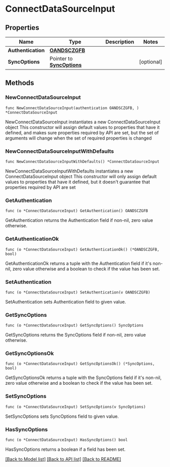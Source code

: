 # ConnectDataSourceInput

## Properties

Name | Type | Description | Notes
------------ | ------------- | ------------- | -------------
**Authentication** | [**OANDSCZGFB**](OANDSCZGFB.md) |  | 
**SyncOptions** | Pointer to [**SyncOptions**](SyncOptions.md) |  | [optional] 

## Methods

### NewConnectDataSourceInput

`func NewConnectDataSourceInput(authentication OANDSCZGFB, ) *ConnectDataSourceInput`

NewConnectDataSourceInput instantiates a new ConnectDataSourceInput object
This constructor will assign default values to properties that have it defined,
and makes sure properties required by API are set, but the set of arguments
will change when the set of required properties is changed

### NewConnectDataSourceInputWithDefaults

`func NewConnectDataSourceInputWithDefaults() *ConnectDataSourceInput`

NewConnectDataSourceInputWithDefaults instantiates a new ConnectDataSourceInput object
This constructor will only assign default values to properties that have it defined,
but it doesn't guarantee that properties required by API are set

### GetAuthentication

`func (o *ConnectDataSourceInput) GetAuthentication() OANDSCZGFB`

GetAuthentication returns the Authentication field if non-nil, zero value otherwise.

### GetAuthenticationOk

`func (o *ConnectDataSourceInput) GetAuthenticationOk() (*OANDSCZGFB, bool)`

GetAuthenticationOk returns a tuple with the Authentication field if it's non-nil, zero value otherwise
and a boolean to check if the value has been set.

### SetAuthentication

`func (o *ConnectDataSourceInput) SetAuthentication(v OANDSCZGFB)`

SetAuthentication sets Authentication field to given value.


### GetSyncOptions

`func (o *ConnectDataSourceInput) GetSyncOptions() SyncOptions`

GetSyncOptions returns the SyncOptions field if non-nil, zero value otherwise.

### GetSyncOptionsOk

`func (o *ConnectDataSourceInput) GetSyncOptionsOk() (*SyncOptions, bool)`

GetSyncOptionsOk returns a tuple with the SyncOptions field if it's non-nil, zero value otherwise
and a boolean to check if the value has been set.

### SetSyncOptions

`func (o *ConnectDataSourceInput) SetSyncOptions(v SyncOptions)`

SetSyncOptions sets SyncOptions field to given value.

### HasSyncOptions

`func (o *ConnectDataSourceInput) HasSyncOptions() bool`

HasSyncOptions returns a boolean if a field has been set.


[[Back to Model list]](../README.md#documentation-for-models) [[Back to API list]](../README.md#documentation-for-api-endpoints) [[Back to README]](../README.md)


